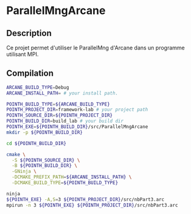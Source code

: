 # ParallelMngArcane

## Description
Ce projet permet d'utiliser le ParallelMng d'Arcane dans un programme
utilisant MPI.

## Compilation
```sh
ARCANE_BUILD_TYPE=Debug
ARCANE_INSTALL_PATH= # your install path.

POINTH_BUILD_TYPE=${ARCANE_BUILD_TYPE}
POINTH_PROJECT_DIR=framework-lab # your project path
POINTH_SOURCE_DIR=${POINTH_PROJECT_DIR}
POINTH_BUILD_DIR=build_lab # your build dir
POINTH_EXE=${POINTH_BUILD_DIR}/src/ParallelMngArcane
mkdir -p ${POINTH_BUILD_DIR}

cd ${POINTH_BUILD_DIR}

cmake \
  -S ${POINTH_SOURCE_DIR} \
  -B ${POINTH_BUILD_DIR} \
  -GNinja \
  -DCMAKE_PREFIX_PATH=${ARCANE_INSTALL_PATH} \
  -DCMAKE_BUILD_TYPE=${POINTH_BUILD_TYPE}

ninja
${POINTH_EXE} -A,S=3 ${POINTH_PROJECT_DIR}/src/nbPart3.arc
mpirun -n 3 ${POINTH_EXE} ${POINTH_PROJECT_DIR}/src/nbPart3.arc

```
